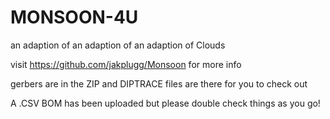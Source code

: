 # MONSOON-4U
an adaption of an adaption of an adaption of Clouds

visit https://github.com/jakplugg/Monsoon for more info

gerbers are in the ZIP and DIPTRACE files are there for you to check out

A .CSV BOM has been uploaded but please double check things as you go! 
